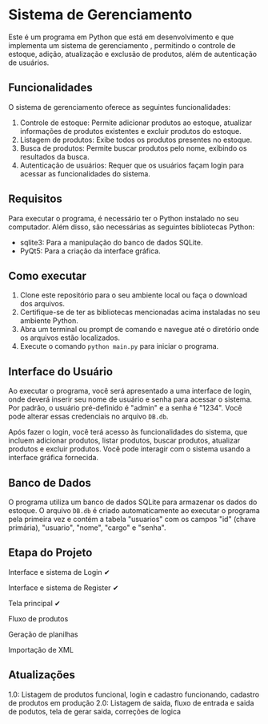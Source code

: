 # Sistema de Gerenciamento

Este é um programa em Python que está em desenvolvimento e que implementa um sistema de gerenciamento , permitindo o controle de estoque, adição, atualização e exclusão de produtos, além de autenticação de usuários.

## Funcionalidades

O sistema de gerenciamento oferece as seguintes funcionalidades:

1. Controle de estoque: Permite adicionar produtos ao estoque, atualizar informações de produtos existentes e excluir produtos do estoque.
2. Listagem de produtos: Exibe todos os produtos presentes no estoque.
3. Busca de produtos: Permite buscar produtos pelo nome, exibindo os resultados da busca.
4. Autenticação de usuários: Requer que os usuários façam login para acessar as funcionalidades do sistema.

## Requisitos

Para executar o programa, é necessário ter o Python instalado no seu computador. Além disso, são necessárias as seguintes bibliotecas Python:

- sqlite3: Para a manipulação do banco de dados SQLite.
- PyQt5: Para a criação da interface gráfica.

## Como executar

1. Clone este repositório para o seu ambiente local ou faça o download dos arquivos.
2. Certifique-se de ter as bibliotecas mencionadas acima instaladas no seu ambiente Python.
3. Abra um terminal ou prompt de comando e navegue até o diretório onde os arquivos estão localizados.
4. Execute o comando `python main.py` para iniciar o programa.

## Interface do Usuário

Ao executar o programa, você será apresentado a uma interface de login, onde deverá inserir seu nome de usuário e senha para acessar o sistema. Por padrão, o usuário pré-definido é "admin" e a senha é "1234". Você pode alterar essas credenciais no arquivo `DB.db`.

Após fazer o login, você terá acesso às funcionalidades do sistema, que incluem adicionar produtos, listar produtos, buscar produtos, atualizar produtos e excluir produtos. Você pode interagir com o sistema usando a interface gráfica fornecida.

## Banco de Dados

O programa utiliza um banco de dados SQLite para armazenar os dados do estoque. O arquivo `DB.db` é criado automaticamente ao executar o programa pela primeira vez e contém a tabela "usuarios" com os campos "id" (chave primária), "usuario", "nome", "cargo" e "senha".

## Etapa do Projeto

Interface e sistema de Login ✔

Interface e sistema de Register ✔

Tela principal ✔

Fluxo de produtos 

Geração de planilhas

Importação de XML

## Atualizações

1.0: Listagem de produtos funcional, login e cadastro funcionando, cadastro de produtos em produção
2.0: Listagem de saida, fluxo de entrada e saida de podutos, tela de gerar saida, correções de logica 



